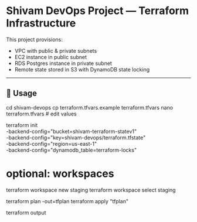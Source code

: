 # Shivam DevOps Project — Terraform Infrastructure

This project provisions:
- VPC with public & private subnets
- EC2 instance in public subnet
- RDS Postgres instance in private subnet
- Remote state stored in S3 with DynamoDB state locking

---

## 🚀 Usage

cd shivam-devops
cp terraform.tfvars.example terraform.tfvars
nano terraform.tfvars   # edit values

terraform init \
  -backend-config="bucket=shivam-terraform-statev1" \
  -backend-config="key=shivam-devops/terraform.tfstate" \
  -backend-config="region=us-east-1" \
  -backend-config="dynamodb_table=terraform-locks"

# optional: workspaces
terraform workspace new staging
terraform workspace select staging

terraform plan -out=tfplan
terraform apply "tfplan"

terraform output
